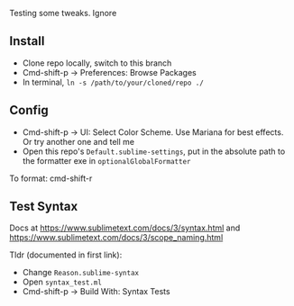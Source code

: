 Testing some tweaks. Ignore

## Install

- Clone repo locally, switch to this branch
- Cmd-shift-p -> Preferences: Browse Packages
- In terminal, `ln -s /path/to/your/cloned/repo ./`

## Config

- Cmd-shift-p -> UI: Select Color Scheme. Use Mariana for best effects. Or try another one and tell me
- Open this repo's `Default.sublime-settings`, put in the absolute path to the formatter exe in `optionalGlobalFormatter`

To format: cmd-shift-r

## Test Syntax

Docs at https://www.sublimetext.com/docs/3/syntax.html and https://www.sublimetext.com/docs/3/scope_naming.html

Tldr (documented in first link):

- Change `Reason.sublime-syntax`
- Open `syntax_test.ml`
- Cmd-shift-p -> Build With: Syntax Tests
